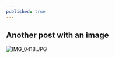 ```yaml
---
published: true
---
```


## Another post with an image

![IMG_0418.JPG](https://anirog.github.io//images/IMG_0418.JPG)
